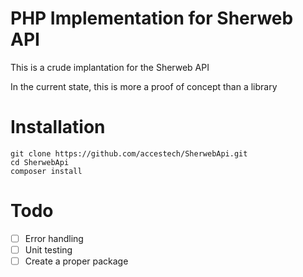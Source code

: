# PHP Implementation for Sherweb API
This is a crude implantation for the Sherweb API

In the current state, this is more a proof of concept than a library

# Installation
```
git clone https://github.com/accestech/SherwebApi.git
cd SherwebApi
composer install
```

# Todo
 - [ ] Error handling
 - [ ] Unit testing
 - [ ] Create a proper package